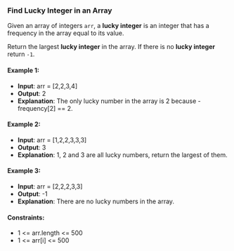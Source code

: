 ### Find Lucky Integer in an Array

Given an array of integers ```arr```, a **lucky integer** is an integer that has a frequency in the array equal to its value.

Return the largest **lucky integer** in the array. If there is no **lucky integer** return ```-1```.


#### Example 1:
- **Input**: arr = [2,2,3,4]
- **Output**: 2
- **Explanation**: The only lucky number in the array is 2 because - frequency[2] == 2.

#### Example 2:
- **Input**: arr = [1,2,2,3,3,3]
- **Output**: 3
- **Explanation**: 1, 2 and 3 are all lucky numbers, return the largest of them.

#### Example 3:
- **Input**: arr = [2,2,2,3,3]
- **Output**: -1
- **Explanation**: There are no lucky numbers in the array.
 

#### Constraints:

- 1 <= arr.length <= 500
- 1 <= arr[i] <= 500